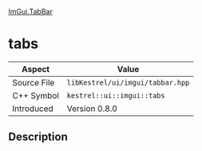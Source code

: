[ImGui.TabBar](index.md)
# tabs
| Aspect | Value |
| --- | --- |
| Source File | `libKestrel/ui/imgui/tabbar.hpp` |
| C++ Symbol | `kestrel::ui::imgui::tabs` |
| Introduced | Version 0.8.0 |
## Description
